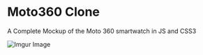 # Moto360 Clone
A Complete Mockup of the Moto 360 smartwatch in JS and CSS3


![Imgur Image](https://media.giphy.com/media/1yTgqb8xoKpSDGYrh5/giphy.gif)

